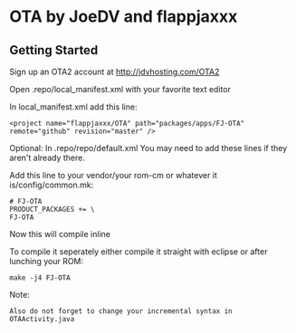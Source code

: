 OTA by JoeDV and flappjaxxx
===========

Getting Started
---------------

Sign up an OTA2 account at http://jdvhosting.com/OTA2

Open .repo/local_manifest.xml with your favorite text editor

In local_manifest.xml add this line:

    <project name="flappjaxxx/OTA" path="packages/apps/FJ-OTA" remote="github" revision="master" />

Optional: In .repo/repo/default.xml You may need to add these lines if they aren't already there.

  <remote  name="github"
           fetch=".." />

  <default revision="refs/heads/jellybean"
           remote="github"
           sync-c="true"
           sync-j="4" />

Add this line to your vendor/your rom-cm or whatever it is/config/common.mk:

    # FJ-OTA
    PRODUCT_PACKAGES += \
    FJ-OTA

Now this will compile inline

To compile it seperately either compile it straight with eclipse or after lunching your ROM:

    make -j4 FJ-OTA

Note:

    Also do not forget to change your incremental syntax in OTAActivity.java
